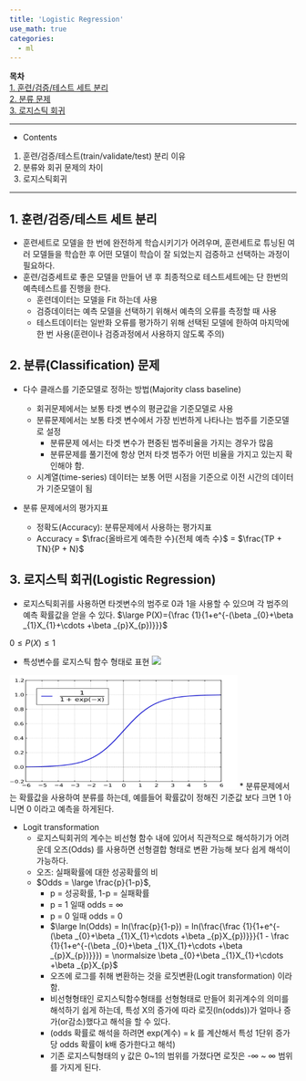 ```yaml
---
title: 'Logistic Regression'
use_math: true
categories:
  - ml
---
```


**목차**  
[1. 훈련/검증/테스트 세트 분리](#1-훈련검증테스트-세트-분리)  
[2. 분류 문제](#2-분류classification-문제)  
[3. 로지스틱 회귀](#3-로지스틱-회귀logistic-regression)  



---
* Contents
1. 훈련/검증/테스트(train/validate/test) 분리 이유
2. 분류와 회귀 문제의 차이
3. 로지스틱회귀

---

## 1. 훈련/검증/테스트 세트 분리
* 훈련세트로 모델을 한 번에 완전하게 학습시키기가 어려우며, 훈련세트로 튜닝된 여러 모델들을 학습한 후 어떤 모델이 학습이 잘 되었는지 검증하고 선택하는 과정이 필요하다.
* 훈련/검증세트로 좋은 모델을 만들어 낸 후 최종적으로 테스트세트에는 단 한번의 예측테스트를 진행을 한다.
  * 훈련데이터는 모델을 Fit 하는데 사용
  * 검증데이터는 예측 모델을 선택하기 위해서 예측의 오류를 측정할 때 사용
  * 테스트데이터는 일반화 오류를 평가하기 위해 선택된 모델에 한하여 마지막에 한 번 사용(훈련이나 검증과정에서 사용하지 않도록 주의)

## 2. 분류(Classification) 문제
* 다수 클래스를 기준모델로 정하는 방법(Majority class baseline)
  * 회귀문제에서는 보통 타겟 변수의 평균값을 기준모델로 사용
  * 분류문제에서는 보통 타겟 변수에서 가장 빈번하게 나타나는 범주를 기준모델로 설정
    * 분류문제 에서는 타겟 변수가 편중된 범주비율을 가지는 경우가 많음
    * 분류문제를 풀기전에 항상 먼저 타겟 범주가 어떤 비율을 가지고 있는지 확인해야 함.
  * 시계열(time-series) 데이터는 보통 어떤 시점을 기준으로 이전 시간의 데이터가 기준모델이 됨

* 분류 문제에서의 평가지표
  * 정확도(Accuracy): 분류문제에서 사용하는 평가지표
  * Accuracy = $\frac{올바르게 예측한 수}{전체 예측 수}$ = $\frac{TP + TN}{P + N}$

## 3. 로지스틱 회귀(Logistic Regression)
* 로지스틱회귀를 사용하면 타겟변수의 범주로 0과 1을 사용할 수 있으며 각 범주의 예측 확률값을 얻을 수 있다.
$\large P(X)={\frac {1}{1+e^{-(\beta _{0}+\beta _{1}X_{1}+\cdots +\beta _{p}X_{p})}}}$

$0 \leq P(X) \leq 1$
* 특성변수를 로지스틱 함수 형태로 표현
![](2022-06-23-21-49-01.png)
<img src="https://github.com/choidb/choidb.github.io/blob/master/_posts/images2/2022-06-23-21-49-01.png?raw=true" width="400" height="200"/>
* 분류문제에서는 확률값을 사용하여 분류를 하는데, 예를들어 확률값이 정해진 기준값 보다 크면 1 아니면 0 이라고 예측을 하게된다.

* Logit transformation
  * 로지스틱회귀의 계수는 비선형 함수 내에 있어서 직관적으로 해석하기가 어려운데 오즈(Odds) 를 사용하면 선형결합 형태로 변환 가능해 보다 쉽게 해석이 가능하다.
  * 오즈: 실패확률에 대한 성공확률의 비
  * $Odds = \large \frac{p}{1-p}$, 
    * p = 성공확률, 1-p = 실패확률
    * p = 1 일때 odds = $\infty$
    * p = 0 일때 odds = 0
    * $\large ln(Odds) = ln(\frac{p}{1-p}) = ln(\frac{\frac {1}{1+e^{-(\beta _{0}+\beta _{1}X_{1}+\cdots +\beta _{p}X_{p})}}}{1 - \frac {1}{1+e^{-(\beta _{0}+\beta _{1}X_{1}+\cdots +\beta _{p}X_{p})}}}) = \normalsize \beta _{0}+\beta _{1}X_{1}+\cdots +\beta _{p}X_{p}$
    * 오즈에 로그를 취해 변환하는 것을 로짓변환(Logit transformation) 이라 함.
    * 비선형형태인 로지스틱함수형태를 선형형태로 만들어 회귀계수의 의미를 해석하기 쉽게 하는데, 특성 X의 증가에 따라 로짓(ln(odds))가 얼마나 증가(or감소)했다고 해석을 할 수 있다.
    * (odds 확률로 해석을 하려면 exp(계수) = k 를 계산해서 특성 1단위 증가당 odds 확률이 k배 증가한다고 해석)
    * 기존 로지스틱형태의 y 값은 0~1의 범위를 가졌다면 로짓은 -$\infty$ ~ $\infty$ 범위를 가지게 된다.
